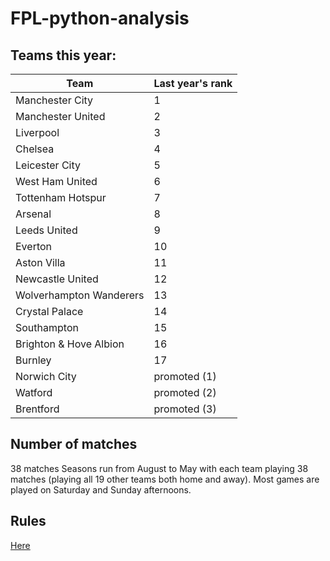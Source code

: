 # FPL-python-analysis

## Teams this year:
| Team                    | Last year's rank |
| ----------------------- | ---------------- |
| Manchester City         | 1                |
| Manchester United       | 2                |
| Liverpool               | 3                |
| Chelsea                 | 4                |
| Leicester City          | 5                |
| West Ham United         | 6                |
| Tottenham Hotspur       | 7                |
| Arsenal                 | 8                |
| Leeds United            | 9                |
| Everton                 | 10               |
| Aston Villa             | 11               |
| Newcastle United        | 12               |
| Wolverhampton Wanderers | 13               |
| Crystal Palace          | 14               |
| Southampton             | 15               |
| Brighton & Hove Albion  | 16               |
| Burnley                 | 17               |
| Norwich City            | promoted (1)     |
| Watford                 | promoted (2)     |
| Brentford               | promoted (3)     |

## Number of matches
38 matches
Seasons run from August to May with each team playing 38 matches (playing all 19 other teams both home and away). Most games are played on Saturday and Sunday afternoons.

## Rules
[Here](https://fantasy.premierleague.com/help/rules)



















